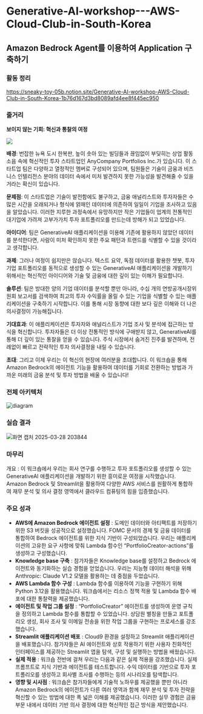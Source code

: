 # Generative-AI-workshop---AWS-Cloud-Club-in-South-Korea
## Amazon Bedrock Agent를 이용하여 Application 구축하기
### 활동 정리
https://sneaky-toy-05b.notion.site/Generative-AI-workshop-AWS-Cloud-Club-in-South-Korea-1b76d167d3bd8089afd4ee8f445ec950

### 줄거리

**보이지 않는 기회: 혁신과 통찰의 여정**

![](https://static.us-east-1.prod.workshops.aws/84fc3c8f-f604-4a52-b108-1e4ddb2e9fd1/static/nyc_image.png?Key-Pair-Id=K36Q2WVO3JP7QD&Policy=eyJTdGF0ZW1lbnQiOlt7IlJlc291cmNlIjoiaHR0cHM6Ly9zdGF0aWMudXMtZWFzdC0xLnByb2Qud29ya3Nob3BzLmF3cy84NGZjM2M4Zi1mNjA0LTRhNTItYjEwOC0xZTRkZGIyZTlmZDEvKiIsIkNvbmRpdGlvbiI6eyJEYXRlTGVzc1RoYW4iOnsiQVdTOkVwb2NoVGltZSI6MTc0MzY4MjYyOH19fV19&Signature=bZ9wfXz3B04CMEomoNK8A99Bu4YpFoqSfB0IZG7i8jh5HyCsRaysLolVOMNGu7faraFUoi-PImuGAqYAdzNkNZb1o9BxgaBQnTL15EFNIfXaeQnRsGRF0lKgtlnLy3AyepE7qwXqtyNsVpRB-LjafBLKb4fZUvGFctzW0KGurpKuuVxz3Ff97jxqaGP2R%7E9YH6MzUjNxx%7EDPBlZsZAsZvhmT46Sp%7En55ywGkAGkqecGsuf3vrjDJNjAHVj2GCU3jGjn3g0u%7EKaplqprUw-MTR%7ERwzISebrIFNMw2N9EFUx%7EENsWuQmdG5JxD6irzhQGS3H8CHwpcp2nGncEi%7E78C7A__)

**배경**: 번잡한 뉴욕 도시 한복판, 높이 솟아 있는 빌딩들과 끊임없이 부딪히는 상업 활동 소음 속에 혁신적인 투자 스타트업인 AnyCompany Portfolios Inc.가 있습니다. 이 스타트업 팀은 다양하고 열정적인 멤버로 구성되어 있으며, 팀원들은 기술이 금융과 비즈니스 인텔리전스 분야의 데이터 속에서 미처 발견하지 못한 가능성을 발견해줄 수 있을거라는 확신이 있습니다.

**문제점**: 이 스타트업은 기술이 발전함에도 불구하고, 금융 애널리스트와 투자자들은 수많은 시간을 오래되거나 형식에 얽매인 데이터에 의존하여 일일이 기업을 조사하고 있음을 알았습니다. 이러한 지루한 과정속에서 유망하지만 작은 기업들이 업계의 전통적인 대기업에 가려져 고부가가치 투자 포트폴리오를 만드는데 방해가 되고 있었습니다.

**아이디어**: 팀은 GenerativeAI 애플리케이션을 이용해 기존에 활용하지 않았던 데이터를 분석한다면, 사람이 미처 확인하지 못한 주요 패턴과 트랜드를 식별할 수 있을 것이라고 생각합니다.

**과제**: 그러나 여정이 쉽지만은 않습니다. 텍스트 요약, 독점 데이터를 활용한 챗봇, 투자 기업 포트폴리오를 동적으로 생성할 수 있는 GenerativeAI 애플리케이션을 개발하기 위해서는 혁신적인 아이디어와 기술 및 금융에 대한 깊이 있는 이해가 필요합니다.

**솔루션**: 팀은 방대한 양의 기업 데이터를 분석할 뿐만 아니라, 수십 개의 연방공개시장위원회 보고서를 검색하여 최고의 투자 수익률을 올릴 수 있는 기업을 식별할 수 있는 애플리케이션을 구축하기 시작합니다. 이를 통해 시장 동향에 대한 보다 깊은 이해와 더 나은 의사결정이 가능해집니다.

**기대효과**: 이 애플리케이션은 투자자와 애널리스트가 기업 조사 및 분석에 접근하는 방식을 혁신합니다. 투자자들은 더 이상 전통적인 방식에 구애받지 않고, GenerativeAI를 통해 더 깊이 있는 통찰을 얻을 수 있습니다. 주식 시장에서 숨겨진 진주를 발견하며, 전례없이 빠르고 전략적인 투자 의사결정을 내릴 수 있습니다.

**초대**: 그리고 이제 우리는 이 혁신의 현장에 여러분을 초대합니다. 이 워크숍을 통해 Amazon Bedrock의 에이전트 기능을 활용하여 데이터를 기회로 전환하는 방법과 가까운 미래의 금융 분석 및 투자 방법을 배울 수 있습니다!


### 전체 아키텍처
![diagram](https://github.com/user-attachments/assets/2082078c-fb2b-440c-a779-f5b49535dcb1)


### 실습 결과
![화면 캡처 2025-03-28 203844](https://github.com/user-attachments/assets/e369613c-29e5-4472-8601-10f91a88829e)


### 마무리

개요 : 이 워크숍에서 우리는 회사 연구를 수행하고 투자 포트폴리오를 생성할 수 있는 GenerativeAI 애플리케이션을 개발하기 위한 흥미로운 여정을 시작했습니다. Amazon Bedrock 및 Streamlit을 활용하여 다양한 AWS 서비스를 원활하게 통합하여 재무 분석 및 의사 결정 영역에서 클라우드 컴퓨팅의 힘을 입증했습니다.

### 주요 성과

- **AWS에 Amazon Bedrock 에이전트 설정** : 도메인 데이터와 아티팩트를 저장하기 위한 S3 버킷을 성공적으로 설정했습니다. FOMC 문서의 경제 및 금융 데이터를 통합하여 Bedrock 에이전트를 위한 지식 기반이 구성되었습니다. 우리는 애플리케이션의 고유한 요구 사항에 맞춰 Lambda 함수인 “PortfolioCreator-actions”를 생성하고 구성했습니다.
- **Knowledge base 구축** : 참가자들은 Knowledge base를 설정하고 Bedrock 에이전트와 동기화하는 실습 경험을 얻었습니다. 우리는 지능형 데이터 해석을 위해 Anthropic: Claude V1.2 모델을 활용하는 데 중점을 두었습니다.
- **AWS Lambda 함수 구성** : Lambda 함수를 이용하여 기능을 구현하기 위해 Python 3.12을 활용했습니다. 워크숍에서는 리소스 정책 적용 및 Lambda 함수 배포에 대한 통찰력을 제공했습니다.
- **에이전트 및 작업 그룹 설정** : “PortfolioCreator” 에이전트를 생성하여 운영 규칙을 정의하고 Lambda 함수를 통합할 수 있었습니다. 상담원 별칭을 만들고 포트폴리오 생성, 회사 조사 및 이메일 전송을 위한 작업 그룹을 구현하는 프로세스를 강조했습니다.
- **Streamlit 애플리케이션 배포** : Cloud9 환경을 설정하고 Streamlit 애플리케이션을 배포했습니다. 참가자들은 AI 에이전트와 상호 작용하기 위한 사용자 친화적인 인터페이스를 제공하는 Streamlit 앱을 탐색, 구성 및 실행하는 방법을 배웠습니다.
- **실제 적용** : 워크숍 전반에 걸쳐 우리는 다음과 같은 실제 적용을 강조했습니다. 실제 프롬프트로 지식 기반과 에이전트를 테스트합니다. 수익 데이터를 기반으로 투자 포트폴리오를 생성하고 회사별 조사를 수행하는 등의 시나리오를 탐색합니다.
- **영향 및 시사점** : 워크숍은 참가자들에게 기술적 노하우를 제공했을 뿐만 아니라 Amazon Bedrock의 에이전트가 다른 여러 영역과 함께 재무 분석 및 투자 전략을 혁신할 수 있는 방법에 대한 폭 넓은 이해를 제공했습니다. 이러한 실무 경험은 금융 부문 내에서 데이터 기반 의사 결정에 대한 혁신적인 접근 방식을 제안했습니다.

